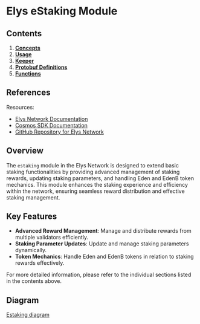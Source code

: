 # Elys eStaking Module

## Contents

1. **[Concepts](01_concepts.md)**
2. **[Usage](02_usage.md)**
3. **[Keeper](03_keeper.md)**
4. **[Protobuf Definitions](04_protobuf_definitions.md)**
5. **[Functions](05_functions.md)**

## References

Resources:

- [Elys Network Documentation](https://docs.elys.network)
- [Cosmos SDK Documentation](https://docs.cosmos.network)
- [GitHub Repository for Elys Network](https://github.com/elys-network/elys)

## Overview

The `estaking` module in the Elys Network is designed to extend basic staking functionalities by providing advanced management of staking rewards, updating staking parameters, and handling Eden and EdenB token mechanics. This module enhances the staking experience and efficiency within the network, ensuring seamless reward distribution and effective staking management.

## Key Features

- **Advanced Reward Management**: Manage and distribute rewards from multiple validators efficiently.
- **Staking Parameter Updates**: Update and manage staking parameters dynamically.
- **Token Mechanics**: Handle Eden and EdenB tokens in relation to staking rewards effectively.

For more detailed information, please refer to the individual sections listed in the contents above.

## Diagram

[Estaking diagram](estaking_diagram.png)
